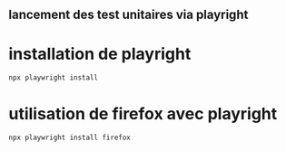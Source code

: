 ## lancement des test unitaires via playright

# installation de playright
```
npx playwright install

```

# utilisation de firefox avec playright

```
npx playwright install firefox

```
